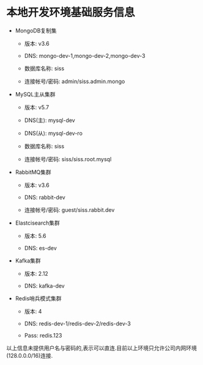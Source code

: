 # 本地开发环境基础服务信息

- MongoDB复制集
  
  - 版本: v3.6
  
  - DNS: mongo-dev-1,mongo-dev-2,mongo-dev-3

  - 数据库名称: siss

  - 连接帐号/密码: admin/siss.admin.mongo
  
- MySQL主从集群
  
  - 版本: v5.7
  
  - DNS(主): mysql-dev
  
  - DNS(从): mysql-dev-ro

  - 数据库名称: siss
  
  - 连接帐号/密码: siss/siss.root.mysql

- RabbitMQ集群
  
  - 版本: v3.6
  
  - DNS: rabbit-dev

  - 连接帐号/密码: guest/siss.rabbit.dev
  
- Elastcisearch集群
  
  - 版本: 5.6
  
  - DNS: es-dev

- Kafka集群
  
  - 版本: 2.12

  - DNS: kafka-dev

- Redis哨兵模式集群
  
  - 版本: 4

  - DNS: redis-dev-1/redis-dev-2/redis-dev-3
  - Pass:  redis.123
  
以上信息未提供用户名与密码的,表示可以直连.目前以上环境只允许公司内网环境(128.0.0.0/16)连接.